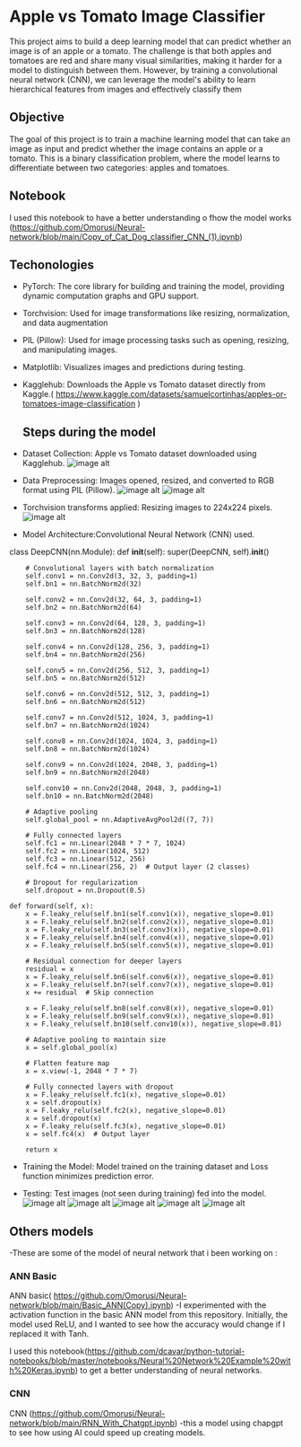 # Apple vs Tomato Image Classifier

This project aims to build a deep learning model that can predict whether an image is of an apple or a tomato. The challenge is that both apples and tomatoes are red and share many visual similarities, making it harder for a model to distinguish between them. However, by training a convolutional neural network (CNN), we can leverage the model's ability to learn hierarchical features from images and effectively classify them

## Objective
The goal of this project is to train a machine learning model that can take an image as input and predict whether the image contains an apple or a tomato. This is a binary classification problem, where the model learns to differentiate between two categories: apples and tomatoes.

## Notebook 
I used this notebook to have a better understanding o fhow the model works (https://github.com/Omorusi/Neural-network/blob/main/Copy_of_Cat_Dog_classifier_CNN_(1).ipynb)

## Techonologies 
- PyTorch: The core library for building and training the model, providing dynamic computation graphs and GPU support.
- Torchvision: Used for image transformations like resizing, normalization, and data augmentation
- PIL (Pillow): Used for image processing tasks such as opening, resizing, and manipulating images.
- Matplotlib: Visualizes images and predictions during testing.
- Kagglehub: Downloads the Apple vs Tomato dataset directly from Kaggle.( https://www.kaggle.com/datasets/samuelcortinhas/apples-or-tomatoes-image-classification )

  ## Steps during the model
 -  Dataset Collection: Apple vs Tomato dataset downloaded using Kagglehub.
   ![image alt](https://github.com/Omorusi/Neural-network/blob/main/Screenshot%202025-03-24%20182332.png?raw=true)
 - Data Preprocessing: Images opened, resized, and converted to RGB format using PIL (Pillow).
 ![image alt](https://github.com/Omorusi/Neural-network/blob/main/Screenshot%202025-03-24%20182346.png?raw=true)
  ![image alt](https://github.com/Omorusi/Neural-network/blob/main/Screenshot%202025-03-24%20182421.png?raw=true)
 - Torchvision transforms applied: Resizing images to 224x224 pixels.
  ![image alt](https://github.com/Omorusi/Neural-network/blob/main/Screenshot%202025-03-24%20182432.png?raw=true)
  - Model Architecture:Convolutional Neural Network (CNN) used.

class DeepCNN(nn.Module):
    def __init__(self):
        super(DeepCNN, self).__init__()

        # Convolutional layers with batch normalization
        self.conv1 = nn.Conv2d(3, 32, 3, padding=1)
        self.bn1 = nn.BatchNorm2d(32)
        
        self.conv2 = nn.Conv2d(32, 64, 3, padding=1)
        self.bn2 = nn.BatchNorm2d(64)
        
        self.conv3 = nn.Conv2d(64, 128, 3, padding=1)
        self.bn3 = nn.BatchNorm2d(128)
        
        self.conv4 = nn.Conv2d(128, 256, 3, padding=1)
        self.bn4 = nn.BatchNorm2d(256)
        
        self.conv5 = nn.Conv2d(256, 512, 3, padding=1)
        self.bn5 = nn.BatchNorm2d(512)
        
        self.conv6 = nn.Conv2d(512, 512, 3, padding=1)
        self.bn6 = nn.BatchNorm2d(512)

        self.conv7 = nn.Conv2d(512, 1024, 3, padding=1)
        self.bn7 = nn.BatchNorm2d(1024)

        self.conv8 = nn.Conv2d(1024, 1024, 3, padding=1)
        self.bn8 = nn.BatchNorm2d(1024)

        self.conv9 = nn.Conv2d(1024, 2048, 3, padding=1)
        self.bn9 = nn.BatchNorm2d(2048)

        self.conv10 = nn.Conv2d(2048, 2048, 3, padding=1)
        self.bn10 = nn.BatchNorm2d(2048)

        # Adaptive pooling
        self.global_pool = nn.AdaptiveAvgPool2d((7, 7))

        # Fully connected layers
        self.fc1 = nn.Linear(2048 * 7 * 7, 1024)
        self.fc2 = nn.Linear(1024, 512)
        self.fc3 = nn.Linear(512, 256)
        self.fc4 = nn.Linear(256, 2)  # Output layer (2 classes)

        # Dropout for regularization
        self.dropout = nn.Dropout(0.5)

    def forward(self, x):
        x = F.leaky_relu(self.bn1(self.conv1(x)), negative_slope=0.01)
        x = F.leaky_relu(self.bn2(self.conv2(x)), negative_slope=0.01)
        x = F.leaky_relu(self.bn3(self.conv3(x)), negative_slope=0.01)
        x = F.leaky_relu(self.bn4(self.conv4(x)), negative_slope=0.01)
        x = F.leaky_relu(self.bn5(self.conv5(x)), negative_slope=0.01)
        
        # Residual connection for deeper layers
        residual = x
        x = F.leaky_relu(self.bn6(self.conv6(x)), negative_slope=0.01)
        x = F.leaky_relu(self.bn7(self.conv7(x)), negative_slope=0.01)
        x += residual  # Skip connection

        x = F.leaky_relu(self.bn8(self.conv8(x)), negative_slope=0.01)
        x = F.leaky_relu(self.bn9(self.conv9(x)), negative_slope=0.01)
        x = F.leaky_relu(self.bn10(self.conv10(x)), negative_slope=0.01)

        # Adaptive pooling to maintain size
        x = self.global_pool(x)

        # Flatten feature map
        x = x.view(-1, 2048 * 7 * 7)

        # Fully connected layers with dropout
        x = F.leaky_relu(self.fc1(x), negative_slope=0.01)
        x = self.dropout(x)
        x = F.leaky_relu(self.fc2(x), negative_slope=0.01)
        x = self.dropout(x)
        x = F.leaky_relu(self.fc3(x), negative_slope=0.01)
        x = self.fc4(x)  # Output layer

        return x

  - Training the Model: Model trained on the training dataset and Loss function minimizes prediction error.

  
   - Testing: Test images (not seen during training) fed into the model.
      ![image alt](https://github.com/Omorusi/Neural-network/blob/main/Screenshot%202025-03-24%20182548.png?raw=true)
       ![image alt](https://github.com/Omorusi/Neural-network/blob/main/Screenshot%202025-03-24%20182538.png?raw=true)
       ![image alt](https://github.com/Omorusi/Neural-network/blob/main/Screenshot%202025-03-24%20182525.png?raw=true)
       ![image alt](https://github.com/Omorusi/Neural-network/blob/main/Screenshot%202025-03-24%20182612.png?raw=true)
      ![image alt](https://github.com/Omorusi/Neural-network/blob/main/Screenshot%202025-03-24%20182558.png?raw=true)

##  Others models 
-These are some of the model of neural network that i been working on :

### ANN Basic 
ANN basic( https://github.com/Omorusi/Neural-network/blob/main/Basic_ANN(Copy).ipynb)
-I experimented with the activation function in the basic ANN model from this repository. Initially, the model used ReLU, and I wanted to see how the accuracy would change if I replaced it with Tanh.

 I used this notebook(https://github.com/dcavar/python-tutorial-notebooks/blob/master/notebooks/Neural%20Network%20Example%20with%20Keras.ipynb) to get a better understanding of neural networks. 

### CNN
CNN (https://github.com/Omorusi/Neural-network/blob/main/RNN_With_Chatgpt.ipynb)
-this a model using chapgpt to see how using AI could speed up creating models.
